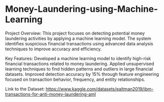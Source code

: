 # Money-Laundering-using-Machine-Learning
Project Overview:
This project focuses on detecting potential money laundering activities by applying a machine learning model. The system identifies suspicious financial transactions using advanced data analysis techniques to improve accuracy and efficiency.

Key Features:
Developed a machine learning model to identify high-risk financial transactions related to money laundering.
Applied unsupervised learning techniques to find hidden patterns and outliers in large financial datasets.
Improved detection accuracy by 15% through feature engineering focused on transaction behavior, frequency, and entity relationships.

Link to the Dataset: https://www.kaggle.com/datasets/ealtman2019/ibm-transactions-for-anti-money-laundering-aml


